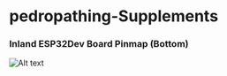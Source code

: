 # pedropathing-Supplements
### Inland ESP32Dev Board Pinmap (Bottom)
![Alt text](Docs/Screenshot2025-07-04045740.jpg)

